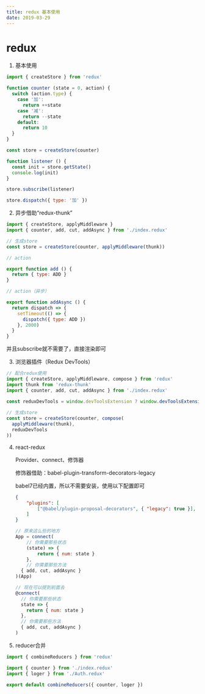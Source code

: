 ```yaml
---
title: redux 基本使用
date: 2019-03-29
---
```


# redux

1. 基本使用

```js
import { createStore } from 'redux'

function counter (state = 0, action) {
  switch (action.type) {
    case '加':
      return ++state
    case '减':
      return --state
    default:
      return 10    
  }
}

const store = createStore(counter)

function listener () {
  const init = store.getState()
  console.log(init)
}

store.subscribe(listener)

store.dispatch({ type: '加' })
```

2. 异步借助“redux-thunk”

```js
import { createStore, applyMiddleware }
import { counter, add, cut, addAsync } from './index.redux'

// 生成store
const store = createStore(counter, applyMiddleware(thunk))
```

```js
// action

export function add () {
  return { type: ADD }
}

// action（异步）

export function addAsync () {
  return dispatch => {
    setTimeout(() => {
      dispatch({ type: ADD })
    }, 2000)
  }
}
```

并且subscribe就不需要了，直接渲染即可

3. 浏览器插件（Redux DevTools）

```js
// 配合redux使用
import { createStore, applyMiddleware, compose } from 'redux'
import thunk from 'redux-thunk'
import { counter, add, cut, addAsync } from './index.redux'

const reduxDevTools = window.devToolsExtension ? window.devToolsExtension() : () => {}
 
// 生成store
const store = createStore(counter, compose(
  applyMiddleware(thunk),
  reduxDevTools
))
```

4. react-redux

	Provider、connect、修饰器
	
	修饰器借助：babel-plugin-transform-decorators-legacy
	
	babel7已经内置，所以不需要安装，使用以下配置即可
	```json
	{
  		"plugins": [
    		["@babel/plugin-proposal-decorators", { "legacy": true }],
  		]
	}
	```
	
	```js
	// 原来这么些的地方
	App = connect(
	  	// 你需要那些状态
	  	(state) => {
	    	return { num: state }
	  	},
	  	// 你需要那些方法
	  { add, cut, addAsync }
	)(App)

	// 现在可以提到前面去
	@connect(
	  // 你需要那些状态
	  state => {
	    return { num: state }
	  },
	  // 你需要那些方法
	  { add, cut, addAsync }
	)
	```

5. reducer合并

```js
import { combineReducers } from 'redux'

import { counter } from './index.redux'
import { loger } from './Auth.redux'

export default combineReducers({ counter, loger })
```